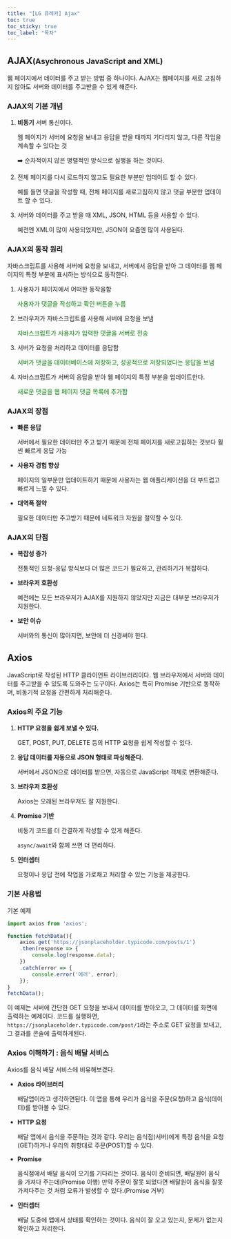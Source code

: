 ```yaml
---
title: "[LG 유레카] Ajax"
toc: true
toc_sticky: true
toc_label: "목차"
---
```


## AJAX<small>(Asychronous JavaScript and XML)</small>

웹 페이지에서 데이터를 주고 받는 방법 중 하나이다. AJAX는 웹페이지를 새로 고침하지 않아도 서버와 데이터를 주고받을 수 있게 해준다.

### AJAX의 기본 개념

1. **비동기** 서버 통신이다. 

   웹 페이지가 서버에 요청을 보내고 응답을 받을 때까지 기다리지 않고, 다른 작업을 계속할 수 있다는 것

   ➡️ 순차적이지 않은 병렬적인 방식으로 실행을 하는 것이다.

2. 전체 페이지를 다시 로드하지 않고도 필요한 부분만 업데이트 할 수 있다.

   예를 들면 댓글을 작성할 때, 전체 페이지를 새로고침하지 않고 댓글 부분만 업데이트 할 수 있다.

3. 서버와 데이터를 주고 받을 때 XML, JSON, HTML 등을 사용할 수 있다.

   예전엔 XML이 많이 사용되었지만, JSON이 요즘엔 많이 사용된다.

### AJAX의 동작 원리

자바스크립트를 사용해 서버에 요청을 보내고, 서버에서 응답을 받아 그 데이터를 웹 페이지의 특정 부분에 표시하는 방식으로 동작한다.

1. 사용자가 페이지에서 어떠한 동작을함

   <span style="color: green">사용자가 댓글을 작성하고 확인 버튼을 누름</span>

2. 브라우저가 자바스크립트를 사용해 서버에 요청을 보냄

   <span style="color: green">자바스크립트가 사용자가 입력한 댓글을 서버로 전송</span>

3. 서버가 요청을 처리하고 데이터를 응답함

   <span style="color: green">서버가 댓글을 데이터베이스에 저장하고, 성공적으로 저장되었다는 응답을 보냄</span>

4. 자바스크립트가 서버의 응답을 받아 웹 페이지의 특정 부분을 업데이트한다.

   <span style="color: green">새로운 댓글을 웹 페이지 댓글 목록에 추가함</span>

### AJAX의 장점

- **빠른 응답**

  서버에서 필요한 데이터만 주고 받기 때문에 전체 페이지를 새로고침하는 것보다 훨씬 빠르게 응답 가능

- **사용자 경험 향상**

  페이지의 일부분만 업데이트하기 때문에 사용자는 웹 애플리케이션을 더 부드럽고 빠르게 느낄 수 있다.

- **대역폭 절약**

  필요한 데이터만 주고받기 때문에 네트워크 자원을 절약할 수 있다.



### AJAX의 단점

- **복잡성 증가**

  전통적인 요청-응답 방식보다 더 많은 코드가 필요하고, 관리하기가 복잡하다.

- **브라우저 호환성**

  예전에는 모든 브라우저가 AJAX를 지원하지 않았지만 지금은 대부분 브라우저가 지원한다.

- **보안 이슈**

  서버와의 통신이 많아지면, 보안에 더 신경써야 한다.

## Axios

JavaScript로 작성된 HTTP 클라이언트 라이브러리이다. 웹 브라우저에서 서버와 데이터를 주고받을 수 있도록 도와주는 도구이다. Axios는 특히 Promise 기반으로 동작하며, 비동기적 요청을 간편하게 처리해준다.

### Axios의 주요 기능

1. **HTTP 요청을 쉽게 보낼 수 있다.**

   GET, POST, PUT, DELETE 등의 HTTP 요청을 쉽게 작성할 수 있다.

2. **응답 데이터를 자동으로 JSON 형태로 파싱해준다.**

   서버에서 JSON으로 데이터를 받으면, 자동으로 JavaScript 객체로 변환해준다.

3. **브라우저 호환성**

   Axios는 오래된 브라우저도 잘 지원한다.

4. **Promise 기반**

   비동기 코드를 더 간결하게 작성할 수 있게 해준다.

   `async/await`와 함께 쓰면 더 편리하다.

5. **인터셉터**

   요청이나 응답 전에 작업을 가로채고 처리할 수 있는 기능을 제공한다.

### 기본 사용법

기본 예제

```javascript
import axios from 'axios';

function fetchData(){
    axios.get('https://jsonplaceholder.typicode.com/posts/1')
    .then(response => {
        console.log(response.data);
    })
    .catch(error => {
        console.error('에러', error);
    });
}
fetchData();
```

이 예제는 서버에 간단한 GET 요청을 보내서 데이터를 받아오고, 그 데이터를 화면에 출력하는 예제이다.
코드를 실행하면, `https://jsonplaceholder.typicode.com/post/1`라는 주소로 GET 요청을 보내고, 그 결과를 콘솔에 출력하게된다.

### Axios 이해하기 : 음식 배달 서비스

Axios를 음식 배달 서비스에 비유해보겠다.

- **Axios 라이브러리**

  배달앱이라고 생각하면된다. 이 앱을 통해 우리가 음식을 주문(요청)하고 음식(데이터)를 받아볼 수 있다.

- **HTTP 요청**

  배달 앱에서 음식을  주문하는 것과 같다. 우리는 음식점(서버)에게 특정 음식을 요청(GET)하거나 우리의 취향대로 주문(POST)할 수 있다.

- **Promise**

  음식점에서 배달 음식이 오기를 기다리는 것이다. 
  음식이 준비되면, 배달원이 음식을 가져다 주는데(Promise 이행) 만약 주문이 잘못 되었다면 배달원이 음식을 잘못 가져다주는 것 처럼 오류가 발생할 수 있다.(Promise 거부)

- **인터셉터**

  배달 도중에 앱에서 상태를 확인하는 것이다. 음식이 잘 오고 있는지, 문제가 없는지 확인하고 처리한다.